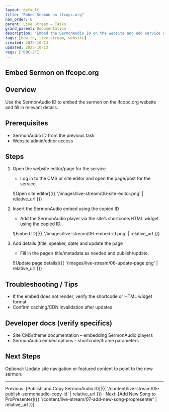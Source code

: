 ```yaml
---
layout: default
title: "Embed Sermon on lfcopc.org"
nav_order: 6
parent: Live Stream – Tasks
grand_parent: Documentation
description: "Embed the SermonAudio ID on the website and add service details."
tags: [how-to, live-stream, website]
created: 2025-10-13
updated: 2025-10-13
reqs: ["DOC-2"]
---
```


## Embed Sermon on lfcopc.org

## Overview

Use the SermonAudio ID to embed the sermon on the lfcopc.org website and fill in relevant details.

## Prerequisites

- SermonAudio ID from the previous task
- Website admin/editor access

## Steps

1) Open the website editor/page for the service
   - Log in to the CMS or site editor and open the page/post for the service.

   ![Open site editor]({{ '/images/live-stream/06-site-editor.png' | relative_url }})

2) Insert the SermonAudio embed using the copied ID
   - Add the SermonAudio player via the site’s shortcode/HTML widget using the copied ID.

   ![Embed ID]({{ '/images/live-stream/06-embed-id.png' | relative_url }})

3) Add details (title, speaker, date) and update the page
   - Fill in the page’s title/metadata as needed and publish/update.

   ![Update page details]({{ '/images/live-stream/06-update-page.png' | relative_url }})

## Troubleshooting / Tips

- If the embed does not render, verify the shortcode or HTML widget format
- Confirm caching/CDN invalidation after updates

## Developer docs (verify specifics)

- Site CMS/theme documentation – embedding SermonAudio players
- SermonAudio embed options – shortcode/iframe parameters

## Next Steps

Optional: Update site navigation or featured content to point to the new sermon.

---

Previous: [Publish and Copy SermonAudio ID]({{ '/content/live-stream/05-publish-sermonaudio-copy-id' | relative_url }}) · Next: [Add New Song to ProPresenter]({{ '/content/live-stream/07-add-new-song-propresenter' | relative_url }})
